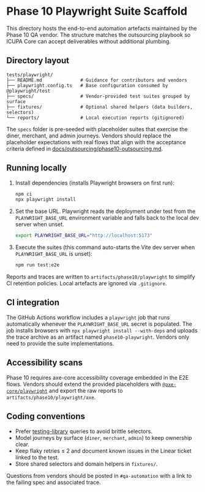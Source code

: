 # Phase 10 Playwright Suite Scaffold

This directory hosts the end-to-end automation artefacts maintained by the Phase 10 QA vendor. The structure matches the outsourcing playbook so ICUPA Core can accept deliverables without additional plumbing.

## Directory layout

```
tests/playwright/
├── README.md              # Guidance for contributors and vendors
├── playwright.config.ts   # Base configuration consumed by @playwright/test
├── specs/                 # Vendor-provided test suites grouped by surface
├── fixtures/              # Optional shared helpers (data builders, selectors)
└── reports/               # Local execution reports (gitignored)
```

The `specs` folder is pre-seeded with placeholder suites that exercise the diner, merchant, and admin journeys. Vendors should replace the placeholder expectations with real flows that align with the acceptance criteria defined in [docs/outsourcing/phase10-outsourcing.md](../../docs/outsourcing/phase10-outsourcing.md).

## Running locally

1. Install dependencies (installs Playwright browsers on first run):

   ```sh
   npm ci
   npx playwright install
   ```

2. Set the base URL. Playwright reads the deployment under test from the `PLAYWRIGHT_BASE_URL` environment variable and falls back to the local dev server when unset.

   ```sh
   export PLAYWRIGHT_BASE_URL="http://localhost:5173"
   ```

3. Execute the suites (this command auto-starts the Vite dev server when `PLAYWRIGHT_BASE_URL` is unset):

   ```sh
   npm run test:e2e
   ```

Reports and traces are written to `artifacts/phase10/playwright` to simplify CI retention policies. Local artefacts are ignored via `.gitignore`.

## CI integration

The GitHub Actions workflow includes a `playwright` job that runs automatically whenever the `PLAYWRIGHT_BASE_URL` secret is populated. The job installs browsers with `npx playwright install --with-deps` and uploads the trace archive as an artifact named `phase10-playwright`. Vendors only need to provide the suite implementations.

## Accessibility scans

Phase 10 requires axe-core accessibility coverage embedded in the E2E flows. Vendors should extend the provided placeholders with [`@axe-core/playwright`](https://github.com/dequelabs/axe-core-npm/tree/develop/packages/playwright) and export the raw reports to `artifacts/phase10/playwright/axe`.

## Coding conventions

- Prefer [testing-library](https://testing-library.com/docs/playwright-testing-library/intro/) queries to avoid brittle selectors.
- Model journeys by surface (`diner`, `merchant`, `admin`) to keep ownership clear.
- Keep flaky retries ≤ 2 and document known issues in the Linear ticket linked to the test.
- Store shared selectors and domain helpers in `fixtures/`.

Questions from vendors should be posted in `#qa-automation` with a link to the failing spec and associated trace.
